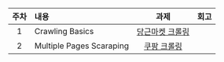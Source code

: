| 주차 |  내용  |  과제  |  회고  |
|:---:|:--|:--:|:--:|
|1| Crawling Basics | [당근마켓 크롤링](crawling_assignments/week1/README.md)|  |
|2| Multiple Pages Scaraping  | [쿠팡 크롤링](crawling_assignments/week2/README.md)|
